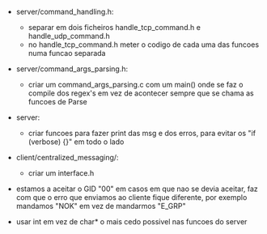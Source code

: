 - server/command_handling.h:
    - separar em dois ficheiros handle_tcp_command.h e handle_udp_command.h
    - no handle_tcp_command.h meter o codigo de cada uma das funcoes numa funcao separada

- server/command_args_parsing.h:
    - criar um command_args_parsing.c com um main() onde se faz o compile dos regex's em vez de acontecer sempre que se chama as funcoes de Parse

- server:
    - criar funcoes para fazer print das msg e dos erros, para evitar os "if (verbose) {}" em todo o lado

- client/centralized_messaging/:
    - criar um interface.h

- estamos a aceitar o GID "00" em casos em que nao se devia aceitar, faz com que o erro que enviamos ao cliente fique diferente, por exemplo mandamos "NOK" em vez de mandarmos "E_GRP"

- usar int em vez de char* o mais cedo possivel nas funcoes do server
